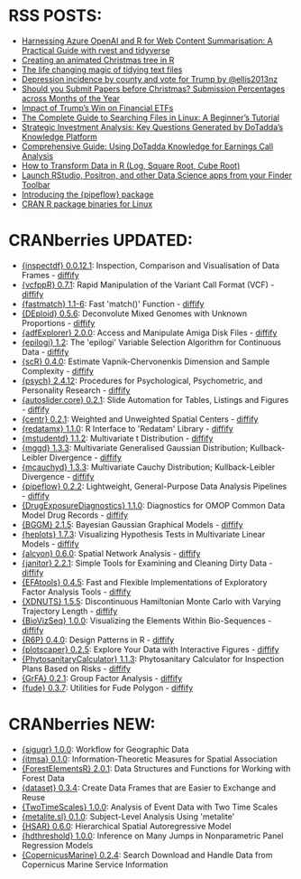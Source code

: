 # RSS POSTS: ##

+ [Harnessing Azure OpenAI and R for Web Content Summarisation: A Practical Guide with rvest and tidyverse](https://martinctc.github.io/blog/harness-azure-openai-and-r-summarisation-rvest/)
+ [Creating an animated Christmas tree in R](https://www.jumpingrivers.com/blog/christmas-tree/)
+ [The life changing magic of tidying text files](https://johnmackintosh.net/blog/rstats/2024-12-22-tidying-text-files/)
+ [Depression incidence by county and vote for Trump by @ellis2013nz](https://freerangestats.info/blog/2024/12/23/depression-and-vote)
+ [Should you Submit Papers before Christmas? Submission Percentages across Months of the Year](http://jmbh.github.io//ChristmasSubmission/)
+ [Impact of Trump’s Win on Financial ETFs](https://datageeek.com/2024/12/24/impact-of-trumps-win-on-financial-etfs/)
+ [The Complete Guide to Searching Files in Linux: A Beginner’s Tutorial](https://www.spsanderson.com/steveondata/posts/2024-12-27/)
+ [Strategic Investment Analysis: Key Questions Generated by DoTadda’s Knowledge Platform](https://www.spsanderson.com/steveondata/posts/2024-12-26/)
+ [Comprehensive Guide: Using DoTadda Knowledge for Earnings Call Analysis](https://www.spsanderson.com/steveondata/posts/2024-12-24/)
+ [How to Transform Data in R (Log, Square Root, Cube Root)](https://www.spsanderson.com/steveondata/posts/2024-12-23/)
+ [Launch RStudio, Positron, and other Data Science apps from your Finder Toolbar](https://remlapmot.github.io/post/2024/finder-toolbar-apps/)
+ [Introducing the {pipeflow} package](https://rpahl.github.io/r-some-blog/posts/2024-12-21-introducing-pipeflow)
+ [CRAN R package binaries for Linux](https://www.devxy.io/blog/cran-r-package-binaries-launch/)
# CRANberries UPDATED: ##
+ [{inspectdf} 0.0.12.1](https://cran.r-project.org/package=inspectdf): Inspection, Comparison and Visualisation of Data Frames - [diffify](https://diffify.com/R/inspectdf)
+ [{vcfppR} 0.7.1](https://cran.r-project.org/package=vcfppR): Rapid Manipulation of the Variant Call Format (VCF) - [diffify](https://diffify.com/R/vcfppR)
+ [{fastmatch} 1.1-6](https://cran.r-project.org/package=fastmatch): Fast 'match()' Function - [diffify](https://diffify.com/R/fastmatch)
+ [{DEploid} 0.5.6](https://cran.r-project.org/package=DEploid): Deconvolute Mixed Genomes with Unknown Proportions - [diffify](https://diffify.com/R/DEploid)
+ [{adfExplorer} 2.0.0](https://cran.r-project.org/package=adfExplorer): Access and Manipulate Amiga Disk Files - [diffify](https://diffify.com/R/adfExplorer)
+ [{epilogi} 1.2](https://cran.r-project.org/package=epilogi): The 'epilogi' Variable Selection Algorithm for Continuous Data - [diffify](https://diffify.com/R/epilogi)
+ [{scR} 0.4.0](https://cran.r-project.org/package=scR): Estimate Vapnik-Chervonenkis Dimension and Sample Complexity - [diffify](https://diffify.com/R/scR)
+ [{psych} 2.4.12](https://cran.r-project.org/package=psych): Procedures for Psychological, Psychometric, and Personality
Research - [diffify](https://diffify.com/R/psych)
+ [{autoslider.core} 0.2.1](https://cran.r-project.org/package=autoslider.core): Slide Automation for Tables, Listings and Figures - [diffify](https://diffify.com/R/autoslider.core)
+ [{centr} 0.2.1](https://cran.r-project.org/package=centr): Weighted and Unweighted Spatial Centers - [diffify](https://diffify.com/R/centr)
+ [{redatamx} 1.1.0](https://cran.r-project.org/package=redatamx): R Interface to 'Redatam' Library - [diffify](https://diffify.com/R/redatamx)
+ [{mstudentd} 1.1.2](https://cran.r-project.org/package=mstudentd): Multivariate t Distribution - [diffify](https://diffify.com/R/mstudentd)
+ [{mggd} 1.3.3](https://cran.r-project.org/package=mggd): Multivariate Generalised Gaussian Distribution; Kullback-Leibler
Divergence - [diffify](https://diffify.com/R/mggd)
+ [{mcauchyd} 1.3.3](https://cran.r-project.org/package=mcauchyd): Multivariate Cauchy Distribution; Kullback-Leibler Divergence - [diffify](https://diffify.com/R/mcauchyd)
+ [{pipeflow} 0.2.2](https://cran.r-project.org/package=pipeflow): Lightweight, General-Purpose Data Analysis Pipelines - [diffify](https://diffify.com/R/pipeflow)
+ [{DrugExposureDiagnostics} 1.1.0](https://cran.r-project.org/package=DrugExposureDiagnostics): Diagnostics for OMOP Common Data Model Drug Records - [diffify](https://diffify.com/R/DrugExposureDiagnostics)
+ [{BGGM} 2.1.5](https://cran.r-project.org/package=BGGM): Bayesian Gaussian Graphical Models - [diffify](https://diffify.com/R/BGGM)
+ [{heplots} 1.7.3](https://cran.r-project.org/package=heplots): Visualizing Hypothesis Tests in Multivariate Linear Models - [diffify](https://diffify.com/R/heplots)
+ [{alcyon} 0.6.0](https://cran.r-project.org/package=alcyon): Spatial Network Analysis - [diffify](https://diffify.com/R/alcyon)
+ [{janitor} 2.2.1](https://cran.r-project.org/package=janitor): Simple Tools for Examining and Cleaning Dirty Data - [diffify](https://diffify.com/R/janitor)
+ [{EFAtools} 0.4.5](https://cran.r-project.org/package=EFAtools): Fast and Flexible Implementations of Exploratory Factor Analysis
Tools - [diffify](https://diffify.com/R/EFAtools)
+ [{XDNUTS} 1.5.5](https://cran.r-project.org/package=XDNUTS): Discontinuous Hamiltonian Monte Carlo with Varying Trajectory
Length - [diffify](https://diffify.com/R/XDNUTS)
+ [{BioVizSeq} 1.0.0](https://cran.r-project.org/package=BioVizSeq): Visualizing the Elements Within Bio-Sequences - [diffify](https://diffify.com/R/BioVizSeq)
+ [{R6P} 0.4.0](https://cran.r-project.org/package=R6P): Design Patterns in R - [diffify](https://diffify.com/R/R6P)
+ [{plotscaper} 0.2.5](https://cran.r-project.org/package=plotscaper): Explore Your Data with Interactive Figures - [diffify](https://diffify.com/R/plotscaper)
+ [{PhytosanitaryCalculator} 1.1.3](https://cran.r-project.org/package=PhytosanitaryCalculator): Phytosanitary Calculator for Inspection Plans Based on Risks - [diffify](https://diffify.com/R/PhytosanitaryCalculator)
+ [{GrFA} 0.2.1](https://cran.r-project.org/package=GrFA): Group Factor Analysis - [diffify](https://diffify.com/R/GrFA)
+ [{fude} 0.3.7](https://cran.r-project.org/package=fude): Utilities for Fude Polygon - [diffify](https://diffify.com/R/fude)
# CRANberries NEW: ##
+ [{sigugr} 1.0.0](https://cran.r-project.org/package=sigugr): Workflow for Geographic Data
+ [{itmsa} 0.1.0](https://cran.r-project.org/package=itmsa): Information-Theoretic Measures for Spatial Association
+ [{ForestElementsR} 2.0.1](https://cran.r-project.org/package=ForestElementsR): Data Structures and Functions for Working with Forest Data
+ [{dataset} 0.3.4](https://cran.r-project.org/package=dataset): Create Data Frames that are Easier to Exchange and Reuse
+ [{TwoTimeScales} 1.0.0](https://cran.r-project.org/package=TwoTimeScales): Analysis of Event Data with Two Time Scales
+ [{metalite.sl} 0.1.0](https://cran.r-project.org/package=metalite.sl): Subject-Level Analysis Using 'metalite'
+ [{HSAR} 0.6.0](https://cran.r-project.org/package=HSAR): Hierarchical Spatial Autoregressive Model
+ [{hdthreshold} 1.0.0](https://cran.r-project.org/package=hdthreshold): Inference on Many Jumps in Nonparametric Panel Regression Models
+ [{CopernicusMarine} 0.2.4](https://cran.r-project.org/package=CopernicusMarine): Search Download and Handle Data from Copernicus Marine Service
Information
